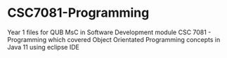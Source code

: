 # CSC7081-Programming
Year 1 files for QUB MsC in Software Development module CSC 7081 - Programming which covered Object Orientated Programming concepts in Java 11 using eclipse IDE
